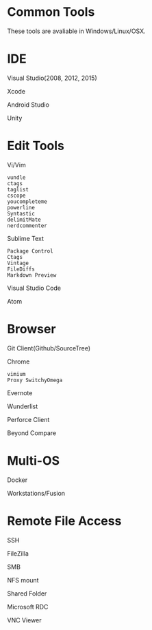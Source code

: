 Common Tools
========
These tools are avaliable in Windows/Linux/OSX.

# IDE

Visual Studio(2008, 2012, 2015)

Xcode

Android Studio

Unity

# Edit Tools
Vi/Vim

	vundle
	ctags
	taglist
	cscope
	youcompleteme
	powerline
	Syntastic
	delimitMate
	nerdcommenter


Sublime Text
	
	Package Control
	Ctags
	Vintage
	FileDiffs
	Markdown Preview


Visual Studio Code

Atom

# Browser

Git Client(Github/SourceTree)

Chrome

	vimium
	Proxy SwitchyOmega

Evernote

Wunderlist

Perforce Client

Beyond Compare

# Multi-OS

Docker

Workstations/Fusion

# Remote File Access

SSH

FileZilla

SMB

NFS mount

Shared Folder

Microsoft RDC

VNC Viewer

